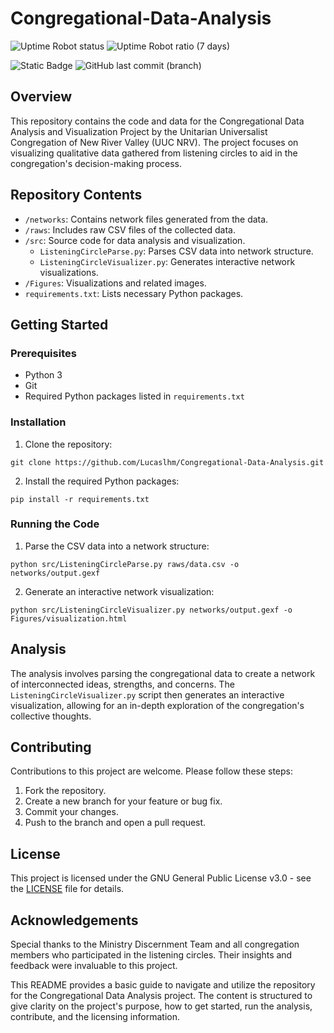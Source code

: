 # Congregational-Data-Analysis

![Uptime Robot status](https://img.shields.io/uptimerobot/status/m795748817-3c82352d5904190bf9e5ed4e?link=https%3A%2F%2Fwww.uucnrvministrydiscernment.org%2F) ![Uptime Robot ratio (7 days)](https://img.shields.io/uptimerobot/ratio/7/m795748817-3c82352d5904190bf9e5ed4e)

![Static Badge](https://img.shields.io/badge/Version-1.5.3-blue) ![GitHub last commit (branch)](https://img.shields.io/github/last-commit/Lucaslhm/Congregational-Data-Analysis/main)



## Overview
This repository contains the code and data for the Congregational Data Analysis and Visualization Project by the Unitarian Universalist Congregation of New River Valley (UUC NRV). The project focuses on visualizing qualitative data gathered from listening circles to aid in the congregation's decision-making process.

## Repository Contents
- `/networks`: Contains network files generated from the data.
- `/raws`: Includes raw CSV files of the collected data.
- `/src`: Source code for data analysis and visualization.
  - `ListeningCircleParse.py`: Parses CSV data into network structure.
  - `ListeningCircleVisualizer.py`: Generates interactive network visualizations.
- `/Figures`: Visualizations and related images.
- `requirements.txt`: Lists necessary Python packages.

## Getting Started

### Prerequisites
- Python 3
- Git
- Required Python packages listed in `requirements.txt`

### Installation

1. Clone the repository:

`git clone https://github.com/Lucaslhm/Congregational-Data-Analysis.git`

2. Install the required Python packages:

`pip install -r requirements.txt`


### Running the Code

1. Parse the CSV data into a network structure:

`python src/ListeningCircleParse.py raws/data.csv -o networks/output.gexf`

2. Generate an interactive network visualization:

`python src/ListeningCircleVisualizer.py networks/output.gexf -o Figures/visualization.html`

## Analysis
The analysis involves parsing the congregational data to create a network of interconnected ideas, strengths, and concerns. The `ListeningCircleVisualizer.py` script then generates an interactive visualization, allowing for an in-depth exploration of the congregation's collective thoughts.

## Contributing
Contributions to this project are welcome. Please follow these steps:
1. Fork the repository.
2. Create a new branch for your feature or bug fix.
3. Commit your changes.
4. Push to the branch and open a pull request.

## License
This project is licensed under the GNU General Public License v3.0 - see the [LICENSE](https://github.com/Lucaslhm/Congregational-Data-Analysis/blob/main/LICENSE) file for details.

## Acknowledgements
Special thanks to the Ministry Discernment Team and all congregation members who participated in the listening circles. Their insights and feedback were invaluable to this project.

      
This README provides a basic guide to navigate and utilize the repository for the Congregational Data Analysis project. The content is structured to give clarity on the project's purpose, how to get started, run the analysis, contribute, and the licensing information.